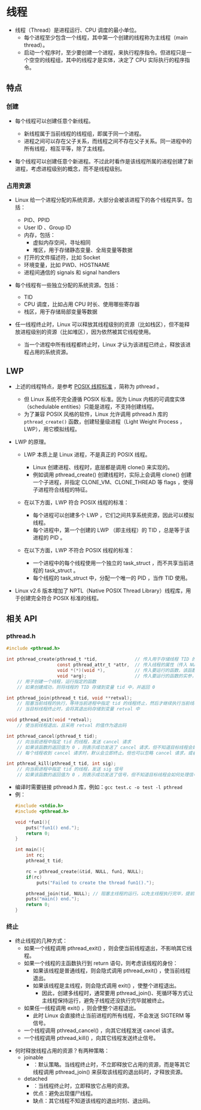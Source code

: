 # 线程

- 线程（Thread）是进程运行、CPU 调度的最小单位。
  - 每个进程至少包含一个线程，其中第一个创建的线程称为主线程（main thread）。
  - 启动一个程序时，至少要创建一个进程，来执行程序指令。但进程只是一个空空的线程组，其中的线程才是实体，决定了 CPU 实际执行的程序指令。

## 特点

### 创建

- 每个线程可以创建任意个新线程。
  - 新线程属于当前线程的线程组，即属于同一个进程。
  - 进程之间可以存在父子关系，而线程之间不存在父子关系。同一进程中的所有线程，相互平等，除了主线程。

- 每个线程可以创建任意个新进程。不过此时看作是该线程所属的进程创建了新进程，考虑进程级别的概念，而不是线程级别。

### 占用资源

- Linux 给一个进程分配的系统资源，大部分会被该进程下的各个线程共享。包括：
  - PID、PPID
  - User ID 、Group ID
  - 内存，包括：
    - 虚拟内存空间，寻址相同
    - 堆区，用于存储静态变量、全局变量等数据
  - 打开的文件描述符，比如 Socket
  - 环境变量，比如 PWD、HOSTNAME
  - 进程间通信的 signals 和 signal handlers

- 每个线程有一些独立分配的系统资源。包括：
  - TID
  - CPU 调度，比如占用 CPU 时长、使用哪些寄存器
  - 栈区，用于存储局部变量等数据

- 任一线程终止时，Linux 可以释放其线程级别的资源（比如栈区），但不能释放进程级别的资源（比如堆区），因为依然被其它线程使用。
  - 当一个进程中所有线程都终止时，Linux 才认为该进程已终止，释放该进程占用的系统资源。

## LWP

- 上述的线程特点，是参考 [POSIX 线程标准](https://man7.org/linux/man-pages/man7/pthreads.7.html) ，简称为 pthread 。
  - 但 Linux 系统不完全遵循 POSIX 标准。因为 Linux 内核的可调度实体（schedulable entities）只能是进程，不支持创建线程。
  - 为了兼容 POSIX 风格的软件，Linux 允许调用 pthread.h 库的 `pthread_create()` 函数，创建轻量级进程（Light Weight Process ，LWP），用它模拟线程。

- LWP 的原理。
  - LWP 本质上是 Linux 进程，不是真正的 POSIX 线程。
    - Linux 创建进程、线程时，底层都是调用 clone() 来实现的。
    - 例如调用 pthread_create() 创建线程时，实际上会调用 clone() 创建一个子进程，并指定 CLONE_VM、CLONE_THREAD 等 flags ，使得子进程符合线程的特征。

  - 在以下方面，LWP 符合 POSIX 线程的标准：
    - 每个进程可以创建多个 LWP ，它们之间共享系统资源，因此可以模拟线程。
    - 每个进程中，第一个创建的 LWP （即主线程）的 TID ，总是等于该进程的 PID 。

  - 在以下方面，LWP 不符合 POSIX 线程的标准：
    - 一个进程中的每个线程使用一个独立的 task_struct ，而不共享当前进程的 task_struct 。
    - 每个线程的 task_struct 中，分配一个唯一的 PID ，当作 TID 使用。

- Linux v2.6 版本增加了 NPTL（Native POSIX Thread Library）线程库，用于创建完全符合 POSIX 标准的线程。

<!-- 线程比进程更轻量级，创建一个线程的时间、资源开销，比进程小很多。 -->


## 相关 API

### pthread.h

```c
#include <pthread.h>

int pthread_create(pthread_t *tid,              // 传入用于存储线程 TID 的指针变量
                   const pthread_attr_t *attr,  // 传入线程的属性（传入 NULL 则是默认属性）
                   void *(*)(void *),           // 传入要运行的函数，该函数头的格式应该定义成：void *fun(void *arg)
                   void *arg);                  // 传入要运行的函数的实参，没有参数则填 NULL
    // 用于创建一个线程，运行指定的函数
    // 如果创建成功，则将线程的 TID 存储到变量 tid 中，并返回 0

int pthread_join(pthread_t tid, void **retval);
    // 阻塞当前线程的执行，等待当前进程中指定 tid 的线程终止，然后才继续执行当前线程
    // 当目标线程终止时，会将其退出码存储到变量 retval 中

void pthread_exit(void *retval);
    // 使当前线程退出，且采用 retval 的值作为退出码

int pthread_cancel(pthread_t tid);
    // 向当前进程中指定 tid 的线程，发送 cancel 请求
    // 如果该函数的返回值为 0 ，则表示成功发送了 cancel 请求，但不知道目标线程会如何处理请求
    // 每个线程收到 cancel 请求时，默认会立即终止。但也可以忽略 cancel 请求，或者自定义一个处理 cancel 请求的函数

int pthread_kill(pthread_t tid, int sig);
    // 向当前进程中指定 tid 的线程，发送 sig 信号
    // 如果该函数的返回值为 0 ，则表示成功发送了信号，但不知道目标线程会如何处理信号
```
- 编译时需要链接 pthread.h 库，例如：`gcc test.c -o test -l pthread`
- 例：
  ```c
  #include <stdio.h>
  #include <pthread.h>

  void *fun1(){
      puts("fun1() end.");
      return 0;
  }

  int main(){
      int rc;
      pthread_t tid;

      rc = pthread_create(&tid, NULL, fun1, NULL);
      if(rc)
          puts("Failed to create the thread fun1().");

      pthread_join(tid, NULL); // 阻塞主线程的运行。以免主线程执行完毕，提前终止子线程
      puts("main() end.");
      return 0;
  }
  ```

### 终止

- 终止线程的几种方式：
  - 如果一个线程调用 pthread_exit() ，则会使当前线程退出，不影响其它线程。
  - 如果一个线程的主函数执行到 return 语句，则考虑该线程的身份：
    - 如果该线程是普通线程，则会隐式调用 pthread_exit() ，使当前线程退出。
    - 如果该线程是主线程，则会隐式调用 exit() ，使整个进程退出。
      - 因此，创建多线程时，通常要用 pthread_join()、死循环等方式让主线程保持运行，避免子线程还没执行完毕就被终止。
  - 如果任一线程调用 exit() ，则会使整个进程退出。
    - 此时 Linux 会直接终止当前进程的所有线程，不会发送 SIGTERM 等信号。
  - 一个线程调用 pthread_cancel() ，向其它线程发送 cancel 请求。
  - 一个线程调用 pthread_kill() ，向其它线程发送终止信号。

<!-- - 总之，建议不要从外部终止某个线程，而是让每个线程自行终止，通过执行 pthread_exit() 或 return 语句。 -->

- 何时释放线程占用的资源？有两种策略：
  - joinable
    - ：默认策略。当线程终止时，不立即释放它占用的资源，而是等其它线程调用 pthread_join() 来获取该线程的退出码时，才释放资源。
  - detached
    - ：当线程终止时，立即释放它占用的资源。
    - 优点：避免出现僵尸线程。
    - 缺点：其它线程不知道该线程的退出时刻、退出码。

